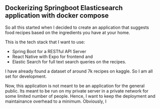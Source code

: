 ## Dockerizing Springboot Elasticsearch application with docker compose

So all this started when I decided to create an application that suggests food recipes based on the ingredients you have at your home. 

This is the tech stack that I want to use:
* Spring Boot for a RESTful API Server
* React Native with Expo for frontend and
* Elastic Search for full text search queries on the recipes. 

I have already found a dataset of around 7k recipes on kaggle. So I am all set for development.

Now, this application is not meant to be an application for the general public. Its meant to be run on my private server in a private network for some limited number of people. Hence, I want to keep the deployment and maintainance overhead to a minimum. Obviously, I 

<!--stackedit_data:
eyJoaXN0b3J5IjpbLTI0NTE3OTMzMiw2ODc2MDE2MDIsMTAxND
Q0MTAyMV19
-->